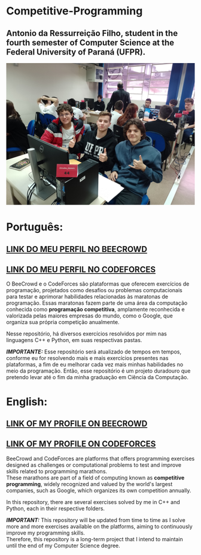 # Competitive-Programming
## Antonio da Ressurreição Filho, student in the fourth semester of Computer Science at the Federal University of Paraná (UFPR).

![](Pictures/myteam.jpg)

# Português:

## [LINK DO MEU PERFIL NO BEECROWD](https://judge.beecrowd.com/pt/profile/930291)
## [LINK DO MEU PERFIL NO CODEFORCES](https://codeforces.com/profile/Toninhorf)

O BeeCrowd e o CodeForces são plataformas que oferecem exercícios de programação, projetados como desafios ou problemas computacionais para testar e aprimorar habilidades relacionadas às maratonas de programação. 
Essas maratonas fazem parte de uma área da computação conhecida como **programação competitiva**, amplamente reconhecida e valorizada pelas maiores empresas do mundo, como o Google, que organiza sua 
própria competição anualmente.

Nesse repositório, há diversos exercícios resolvidos por mim nas linguagens C++ e Python, em suas respectivas pastas.

***IMPORTANTE:*** Esse repositório será atualizado de tempos em tempos, conforme eu for resolvendo mais e mais exercícios presentes nas plataformas, a fim de eu melhorar cada vez mais minhas habilidades no
meio da programação. Então, esse repositório é um projeto duradouro que pretendo levar até o fim da minha graduação em Ciência da Computação.

# English:

## [LINK OF MY PROFILE ON BEECROWD](https://judge.beecrowd.com/pt/profile/930291)
## [LINK OF MY PROFILE ON CODEFORCES](https://codeforces.com/profile/Toninhorf)

BeeCrowd and CodeForces are platforms that offers programming exercises designed as challenges or computational problems to test and improve skills related to programming marathons.  
These marathons are part of a field of computing known as **competitive programming**, widely recognized and valued by the world's largest companies, such as Google, which organizes its own competition annually.

In this repository, there are several exercises solved by me in C++ and Python, each in their respective folders.

***IMPORTANT:*** This repository will be updated from time to time as I solve more and more exercises available on the platforms, aiming to continuously improve my programming skills.  
Therefore, this repository is a long-term project that I intend to maintain until the end of my Computer Science degree.
